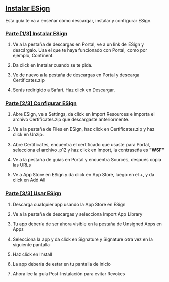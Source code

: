 ## [Instalar ESign](accent://)

Esta guía te va a enseñar cómo descargar, instalar y configurar ESign.

### [Parte [1/3] Instalar ESign](accent://)

1. Ve a la pestaña de descargas en Portal, ve a un link de ESign y descárgalo. Usa el que te haya funcionado con Portal, como por ejemplo, Continent.

2. Da click en Instalar cuando se te pida.

3. Ve de nuevo a la pestaña de descargas en Portal y descarga Certificates.zip

4. Serás redirigido a Safari. Haz click en Descargar.

### [Parte [2/3] Configurar ESign](accent://)

1. Abre ESign, ve a Settings, da click en Import Resources e importa el archivo Certificates.zip que descargaste anteriormente.

2. Ve a la pestaña de Files en ESign, haz click en Certificates.zip y haz click en Unzip.

3. Abre Certificates, encuentra el certificado que usaste para Portal, selecciona el archivo .p12 y haz click en Import, la contraseña es **"WSF"**

4. Ve a la pestaña de guías en Portal y encuentra Sources, después copia las URLs

5. Ve a App Store en ESign y da click en App Store, luego en el +, y da click en Add All

### [Parte [3/3] Usar ESign](accent://)

1. Descarga cualquier app usando la App Store en ESign

2. Ve a la pestaña de descargas y selecciona Import App Library

3. Tu app debería de ser ahora visible en la pestaña de Unsigned Apps en Apps

4. Selecciona la app y da click en Signature y Signature otra vez en la siguiente pantalla

5. Haz click en Install

6. La app debería de estar en tu pantalla de inicio

7. Ahora lee la guía Post-Instalación para evitar Revokes
